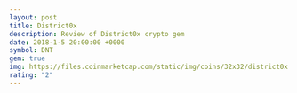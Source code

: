 ```yaml
---
layout: post
title: District0x
description: Review of District0x crypto gem
date: 2018-1-5 20:00:00 +0000
symbol: DNT
gem: true
img: https://files.coinmarketcap.com/static/img/coins/32x32/district0x.png
rating: "2"
---
```

